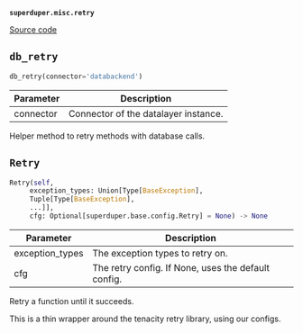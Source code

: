 **`superduper.misc.retry`** 

[Source code](https://github.com/superduper/superduper/blob/main/superduper/misc/retry.py)

## `db_retry` 

```python
db_retry(connector='databackend')
```
| Parameter | Description |
|-----------|-------------|
| connector | Connector of the datalayer instance. |

Helper method to retry methods with database calls.

## `Retry` 

```python
Retry(self,
     exception_types: Union[Type[BaseException],
     Tuple[Type[BaseException],
     ...]],
     cfg: Optional[superduper.base.config.Retry] = None) -> None
```
| Parameter | Description |
|-----------|-------------|
| exception_types | The exception types to retry on. |
| cfg | The retry config. If None, uses the default config. |

Retry a function until it succeeds.

This is a thin wrapper around the tenacity retry library, using our configs.

